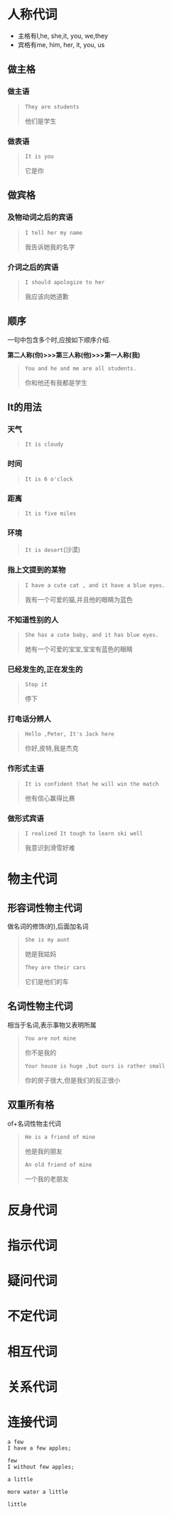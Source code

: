 # 人称代词

- 主格有I,he, she,it, you, we,they
- 宾格有me, him, her, it, you, us

## 做主格

### 做主语

> `They are students`
>
> 他们是学生

### 做表语

> `It is you`
>
> 它是你

## 做宾格

### 及物动词之后的宾语

> `I tell her my name`
>
> 我告诉她我的名字

### 介词之后的宾语

> `I should apologize to her`
>
> 我应该向她道歉

## 顺序

一句中包含多个时,应按如下顺序介绍.

**第二人称(你)>>>第三人称(他)>>>第一人称(我)**

> `You and he and me are all students.`
>
> 你和他还有我都是学生

## It的用法

### 天气

> `It is cloudy`

### 时间

> `It is 6 o'clock`

### 距离

> `It is five miles`

### 环境

> `It is desert`(沙漠)

### 指上文提到的某物

> `I have a cute cat , and it have a blue eyes.`
>
> 我有一个可爱的猫,并且他的眼睛为蓝色

### 不知道性别的人

> `She has a cute baby, and it has blue eyes.`
>
> 她有一个可爱的宝宝,宝宝有蓝色的眼睛

### 已经发生的,正在发生的

> `Stop it`
>
> 停下

### 打电话分辨人

> `Hello ,Peter, It's Jack here`
>
> 你好,皮特,我是杰克

### 作形式主语

> `It is confident that he will win the match`
>
> 他有信心赢得比赛

### 做形式宾语

> `I realized It tough to learn ski well`
>
> 我意识到滑雪好难



# 物主代词

## 形容词性物主代词

做名词的修饰(的),后面加名词

> `She is my aunt`
>
> 她是我姑妈
>
> `They are their cars`
>
> 它们是他们的车

## 名词性物主代词

相当于名词,表示事物又表明所属

> `You are not mine`
>
> 你不是我的
>
> `Your house is huge ,but ours is rather small`
>
> 你的房子很大,但是我们的反正很小

## 双重所有格

of+名词性物主代词

> `He is a friend of mine`
>
> 他是我的朋友
>
> `An old friend of mine`
>
> 一个我的老朋友







# 反身代词



# 指示代词



# 疑问代词



# 不定代词



# 相互代词



# 关系代词



# 连接代词

```
a few  
I have a few apples;

few
I without few apples;

a little

more water a little 

little
```

